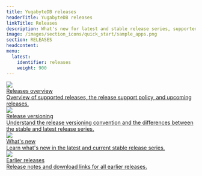 ```yaml
---
title: YugabyteDB releases
headerTitle: YugabyteDB releases
linkTitle: Releases
description: What's new for latest and stable release series, supported releases, release support policy, and upcoming releases.
image: /images/section_icons/quick_start/sample_apps.png
section: RELEASES
headcontent:
menu:
  latest:
    identifier: releases
    weight: 900
---
```


<div class="row">

  <div class="col-12 col-md-6 col-lg-12 col-xl-6">
    <a class="section-link icon-offset" href="releases-overview/">
      <div class="head">
        <img class="icon" src="/images/section_icons/manage/backup.png" aria-hidden="true" />
        <div class="title">Releases overview</div>
      </div>
      <div class="body">
        Overview of supported releases, the release support policy, and upcoming releases.
      </div>
    </a>
  </div>

  <div class="col-12 col-md-6 col-lg-12 col-xl-6">
    <a class="section-link icon-offset" href="versioning/">
      <div class="head">
        <img class="icon" src="/images/section_icons/index/deploy.png" aria-hidden="true" />
        <div class="title">Release versioning</div>
      </div>
      <div class="body">
        Understand the release versioning convention and the differences between the stable and latest release series.
      </div>
    </a>
  </div>

  <div class="col-12 col-md-6 col-lg-12 col-xl-6">
    <a class="section-link icon-offset" href="whats-new/">
      <div class="head">
        <img class="icon" src="/images/section_icons/deploy/enterprise/administer.png" aria-hidden="true" />
        <div class="title">What's new</div>
      </div>
      <div class="body">
          Learn what's new in the latest and current stable release series.
      </div>
    </a>
  </div>

  <div class="col-12 col-md-6 col-lg-12 col-xl-6">
    <a class="section-link icon-offset" href="earlier-releases/">
      <div class="head">
        <img class="icon" src="/images/section_icons/deploy/enterprise/administer.png" aria-hidden="true" />
        <div class="title">Earlier releases</div>
      </div>
      <div class="body">
          Release notes and download links for all earlier releases.
      </div>
    </a>
  </div>

</div>
